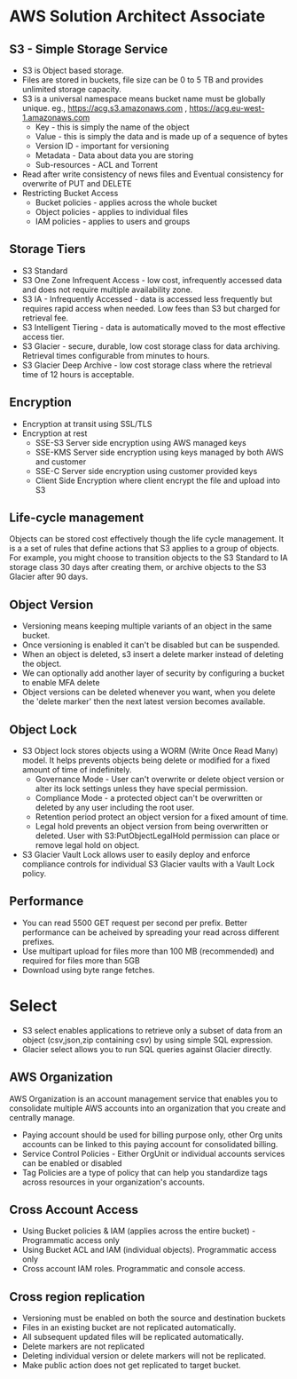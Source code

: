 # AWS Solution Architect Associate

## S3 - Simple Storage Service
* S3 is Object based storage. 
* Files are stored in buckets, file size can be 0 to 5 TB and provides unlimited storage capacity.
* S3 is a universal namespace means bucket name must be globally unique. eg., https://acg.s3.amazonaws.com , https://acg.eu-west-1.amazonaws.com
  * Key - this is simply the name of the object
  * Value - this is simply the data and is made up of a sequence of bytes
  * Version ID - important for versioning
  * Metadata - Data about data you are storing
  * Sub-resources - ACL and Torrent
* Read after write consistency of news files and Eventual consistency for overwrite of PUT and DELETE
* Restricting Bucket Access
  * Bucket policies - applies across the whole bucket
  * Object policies - applies to individual files
  * IAM policies - applies to users and groups

## Storage Tiers  
* S3 Standard
* S3 One Zone Infrequent Access - low cost, infrequently accessed data and does not require multiple availability zone.
* S3 IA - Infrequently Accessed - data is accessed less frequently but requires rapid access when needed. Low fees than S3 but charged for retrieval fee.
* S3 Intelligent Tiering - data is automatically moved to the most effective access tier.
* S3 Glacier - secure, durable, low cost storage class for data archiving. Retrieval times configurable from minutes to hours.
* S3 Glacier Deep Archive - low cost storage class where the retrieval time of 12 hours is acceptable.

## Encryption
* Encryption at transit using SSL/TLS
* Encryption at rest 
  * SSE-S3 Server side encryption using AWS managed keys
  * SSE-KMS Server side encryption using keys managed by both AWS and customer
  * SSE-C Server side encryption using customer provided keys
  * Client Side Encryption where client encrypt the file and upload into S3

## Life-cycle management
Objects can be stored cost effectively though the life cycle management. It is a a set of rules that define actions that S3 applies to a group of objects. For example, you might choose to transition objects to the S3 Standard to IA storage class 30 days after creating them, or archive objects to the S3 Glacier after 90 days.

## Object Version
* Versioning means keeping multiple variants of an object in the same bucket. 
* Once versioning is enabled it can't be disabled but can be suspended.
* When an object is deleted, s3 insert a delete marker instead of deleting the object.
* We can optionally add another layer of security by configuring a bucket to enable MFA delete
* Object versions can be deleted whenever you want, when you delete the 'delete marker' then the next latest version becomes available.

## Object Lock
* S3 Object lock stores objects using a WORM (Write Once Read Many) model. It helps prevents objects being delete or modified for a fixed amount of time of indefinitely. 
  * Governance Mode - User can't overwrite or delete object version or alter its lock settings unless they have special permission.
  * Compliance Mode - a protected object can't be overwritten or deleted by any user including the root user.
  * Retention period protect an object version for a fixed amount of time.
  * Legal hold  prevents an object version from being overwritten or deleted. User with S3:PutObjectLegalHold permission can place or remove legal hold on object.
* S3 Glacier Vault Lock allows user to easily deploy and enforce compliance controls for individual S3 Glacier vaults with a Vault Lock policy. 

## Performance
* You can read 5500 GET request per second per prefix. Better performance can be acheived by spreading your read across different prefixes.
* Use multipart upload for files more than 100 MB (recommended) and required for files more than 5GB
* Download using byte range fetches.

# Select
* S3 select enables applications to retrieve only a subset of data from an object (csv,json,zip containing csv) by using simple SQL expression.
* Glacier select allows you to run SQL queries against Glacier directly.

## AWS Organization
AWS Organization is an account management service that enables you to consolidate multiple AWS accounts into an organization that you create and centrally manage.
* Paying account should be used for billing purpose only, other Org units accounts can be linked to this paying account for consolidated billing.
* Service Control Policies - Either OrgUnit or individual accounts services can be enabled or disabled
* Tag Policies are a type of policy that can help you standardize tags across resources in your organization's accounts.

## Cross Account Access
* Using Bucket policies & IAM (applies across the entire bucket) - Programmatic access only
* Using Bucket ACL and IAM (individual objects). Programmatic access only
* Cross account IAM roles. Programmatic and console access.

## Cross region replication
* Versioning must be enabled on both the source and destination buckets
* Files in an existing bucket are not replicated automatically.
* All subsequent updated files will be replicated automatically.
* Delete markers are not replicated
* Deleting individual version or delete markers will not be replicated.
* Make public action does not get replicated to target bucket.